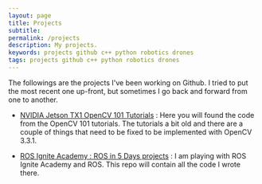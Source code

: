 ```yaml
---
layout: page
title: Projects
subtitle: 
permalink: /projects
description: My projects.
keywords: projects github c++ python robotics drones
tags: projects github c++ python robotics drones 
---
```


The followings are the projects I've been working on Github. I tried to put the most recent one up-front, but sometimes I go back and forward from one to another.

- [NVIDIA Jetson TX1 OpenCV 101 Tutorials](/nvidia-jetson-opencv-101/) : Here you will found the code from the OpenCV 101 tutorials. The tutorials a bit old and there are a couple of things that need to be fixed to be implemented with OpenCV 3.3.1.

- [ROS Ignite Academy : ROS in 5 Days projects](/ros_ignite_academy_ros_in_5_days/) : I am playing with ROS Ignite Academy and ROS. This repo will contain all the code I wrote there.




